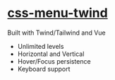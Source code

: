 # [css-menu-twind](craigerskine.github.io/css-menu-twind/)
Built with Twind/Tailwind and Vue

* Unlimited levels
* Horizontal and Vertical
* Hover/Focus persistence
* Keyboard support